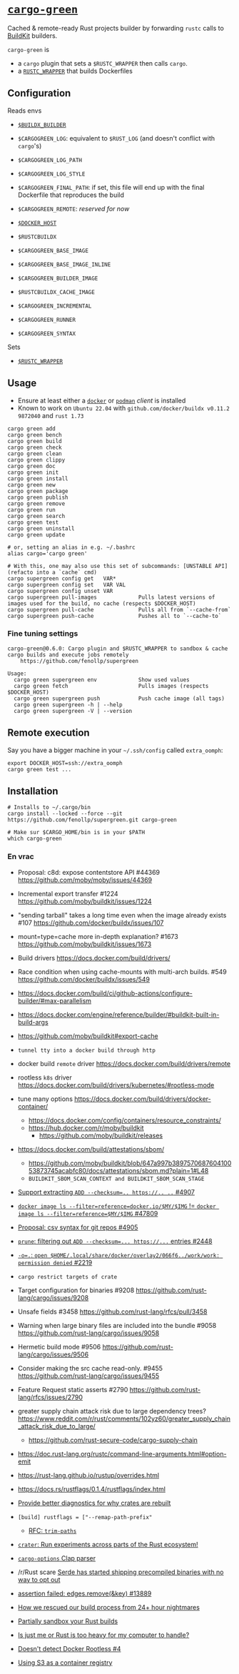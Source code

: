 # [`cargo-green`](https://github.com/fenollp/supergreen/tree/main/cargo-green)
Cached & remote-ready Rust projects builder by forwarding `rustc` calls to [BuildKit](https://github.com/moby/buildkit) builders.

`cargo-green` is
* a `cargo` plugin that sets a `$RUSTC_WRAPPER` then calls `cargo`.
* a [`RUSTC_WRAPPER`](https://doc.rust-lang.org/cargo/reference/config.html#buildrustc-wrapper) that builds Dockerfiles


## Configuration

Reads envs
* [`$BUILDX_BUILDER`](https://docs.docker.com/build/building/variables/#buildx_builder)
* `$CARGOGREEN_LOG`: equivalent to `$RUST_LOG` (and doesn't conflict with `cargo`'s)
* `$CARGOGREEN_LOG_PATH`
* `$CARGOGREEN_LOG_STYLE`
* `$CARGOGREEN_FINAL_PATH`: if set, this file will end up with the final Dockerfile that reproduces the build
* `$CARGOGREEN_REMOTE`: *reserved for now*
* [`$DOCKER_HOST`](https://docs.docker.com/engine/reference/commandline/cli/#environment-variables)

* `$RUSTCBUILDX`
* `$CARGOGREEN_BASE_IMAGE`
* `$CARGOGREEN_BASE_IMAGE_INLINE`
* `$CARGOGREEN_BUILDER_IMAGE`
* `$RUSTCBUILDX_CACHE_IMAGE`
* `$CARGOGREEN_INCREMENTAL`
* `$CARGOGREEN_RUNNER`
* `$CARGOGREEN_SYNTAX`

Sets
* [`$RUSTC_WRAPPER`](https://doc.rust-lang.org/cargo/reference/environment-variables.html#environment-variables-cargo-reads)


## Usage

* Ensure at least either a [`docker`](https://github.com/docker/docker-install) or [`podman`](https://podman.io/docs/installation) *client* is installed
* Known to work on `Ubuntu 22.04` with `github.com/docker/buildx v0.11.2 9872040` and `rust 1.73`

```shell
cargo green add
cargo green bench
cargo green build
cargo green check
cargo green clean
cargo green clippy
cargo green doc
cargo green init
cargo green install
cargo green new
cargo green package
cargo green publish
cargo green remove
cargo green run
cargo green search
cargo green test
cargo green uninstall
cargo green update

# or, setting an alias in e.g. ~/.bashrc
alias cargo='cargo green'

# With this, one may also use this set of subcommands: [UNSTABLE API] (refacto into a `cache` cmd)
cargo supergreen config get   VAR*
cargo supergreen config set   VAR VAL
cargo supergreen config unset VAR
cargo supergreen pull-images             Pulls latest versions of images used for the build, no cache (respects $DOCKER_HOST)
cargo supergreen pull-cache              Pulls all from `--cache-from`
cargo supergreen push-cache              Pushes all to `--cache-to`
```

### Fine tuning settings

```shell
cargo-green@0.6.0: Cargo plugin and $RUSTC_WRAPPER to sandbox & cache cargo builds and execute jobs remotely
    https://github.com/fenollp/supergreen

Usage:
  cargo green supergreen env             Show used values
  cargo green fetch                      Pulls images (respects $DOCKER_HOST)
  cargo green supergreen push            Push cache image (all tags)
  cargo green supergreen -h | --help
  cargo green supergreen -V | --version
```


## Remote execution

Say you have a bigger machine in your `~/.ssh/config` called `extra_oomph`:

```shell
export DOCKER_HOST=ssh://extra_oomph
cargo green test ...
```


## Installation

```shell
# Installs to ~/.cargo/bin
cargo install --locked --force --git https://github.com/fenollp/supergreen.git cargo-green

# Make sur $CARGO_HOME/bin is in your $PATH
which cargo-green
```


### En vrac
* Proposal: c8d: expose contentstore API #44369 https://github.com/moby/moby/issues/44369
*  Incremental export transfer #1224 https://github.com/moby/buildkit/issues/1224
* "sending tarball" takes a long time even when the image already exists #107 https://github.com/docker/buildx/issues/107
*  mount=type=cache more in-depth explanation? #1673 https://github.com/moby/buildkit/issues/1673
* Build drivers https://docs.docker.com/build/drivers/
*  Race condition when using cache-mounts with multi-arch builds. #549 https://github.com/docker/buildx/issues/549
* https://docs.docker.com/build/ci/github-actions/configure-builder/#max-parallelism
* https://docs.docker.com/engine/reference/builder/#buildkit-built-in-build-args
* https://github.com/moby/buildkit#export-cache
* `tunnel tty into a docker build through http`
* docker build `remote` driver https://docs.docker.com/build/drivers/remote
* rootless `k8s` driver https://docs.docker.com/build/drivers/kubernetes/#rootless-mode
* tune many options https://docs.docker.com/build/drivers/docker-container/
  * https://docs.docker.com/config/containers/resource_constraints/
  * https://hub.docker.com/r/moby/buildkit
    * https://github.com/moby/buildkit/releases
* https://docs.docker.com/build/attestations/sbom/
  * https://github.com/moby/buildkit/blob/647a997b389757068760410053873745acabfc80/docs/attestations/sbom.md?plain=1#L48
  * `BUILDKIT_SBOM_SCAN_CONTEXT and BUILDKIT_SBOM_SCAN_STAGE`
* [Support extracting `ADD --checksum=.. https://.. ..` #4907](https://github.com/moby/buildkit/issues/4907)
* [`docker image ls --filter=reference=docker.io/$MY/$IMG` != `docker image ls --filter=reference=$MY/$IMG` #47809](https://github.com/moby/moby/issues/47809)
* [Proposal: csv syntax for git repos #4905](https://github.com/moby/buildkit/issues/4905)
* [`prune`: filtering out `ADD --checksum=... https://...` entries #2448](https://github.com/docker/buildx/issues/2448)
* [`-o=.`: `open $HOME/.local/share/docker/overlay2/066f6../work/work: permission denied` #2219](https://github.com/docker/buildx/issues/2219)

* `cargo restrict targets of crate`
*  Target configuration for binaries #9208 https://github.com/rust-lang/cargo/issues/9208
*  Unsafe fields #3458 https://github.com/rust-lang/rfcs/pull/3458
*  Warning when large binary files are included into the bundle #9058 https://github.com/rust-lang/cargo/issues/9058
*  Hermetic build mode #9506 https://github.com/rust-lang/cargo/issues/9506
*  Consider making the src cache read-only. #9455 https://github.com/rust-lang/cargo/issues/9455
*  Feature Request static asserts #2790 https://github.com/rust-lang/rfcs/issues/2790
* greater supply chain attack risk due to large dependency trees? https://www.reddit.com/r/rust/comments/102yz60/greater_supply_chain_attack_risk_due_to_large/
  * https://github.com/rust-secure-code/cargo-supply-chain
* https://doc.rust-lang.org/rustc/command-line-arguments.html#option-emit
* https://rust-lang.github.io/rustup/overrides.html
* https://docs.rs/rustflags/0.1.4/rustflags/index.html
* [Provide better diagnostics for why crates are rebuilt](https://github.com/rust-lang/cargo/issues/2904)
* `[build] rustflags = ["--remap-path-prefix"`
  * [RFC: `trim-paths`](https://rust-lang.github.io/rfcs/3127-trim-paths.html)
* [`crater`: Run experiments across parts of the Rust ecosystem!](https://github.com/rust-lang/crater)
* [`cargo-options` Clap parser](https://docs.rs/cargo-options/latest/cargo_options/struct.Build.html)
* /r/Rust scare [Serde has started shipping precompiled binaries with no way to opt out](https://www.reddit.com/r/rust/comments/15va70a/serde_has_started_shipping_precompiled_binaries/)
* [assertion failed: edges.remove(&key) #13889](https://github.com/rust-lang/cargo/issues/13889)
* [How we rescued our build process from 24+ hour nightmares](https://www.reddit.com/r/rust/comments/1emhq19/how_we_rescued_our_build_process_from_24_hour/)
* [Partially sandbox your Rust builds](https://www.reddit.com/r/rust/comments/hjxh2a/partially_sandbox_your_rust_builds/)
* [Is just me or Rust is too heavy for my computer to handle?](https://www.reddit.com/r/rust/comments/1f6bvw3/is_just_me_or_rust_is_too_heavy_for_my_computer/)
* [Doesn't detect Docker Rootless #4](https://github.com/TheLarkInn/is-docker/issues/4)
* [Using S3 as a container registry](https://ochagavia.nl/blog/using-s3-as-a-container-registry/)
